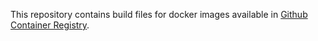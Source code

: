 This repository contains build files for docker images available in [Github Container Registry](https://github.com/orgs/glpi-project/packages?ecosystem=container).
